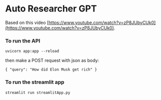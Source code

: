 # Auto Researcher GPT 

Based on this video [https://www.youtube.com/watch?v=zP8JUbyCUk0](https://www.youtube.com/watch?v=zP8JUbyCUk0).

### To run the API
`uvicorn app:app --reload`

then make a POST request with json as body:

`{
    "query": "How did Elon Musk get rich"
}`


### To run the streamlit app
`streamlit run streamlitApp.py`
